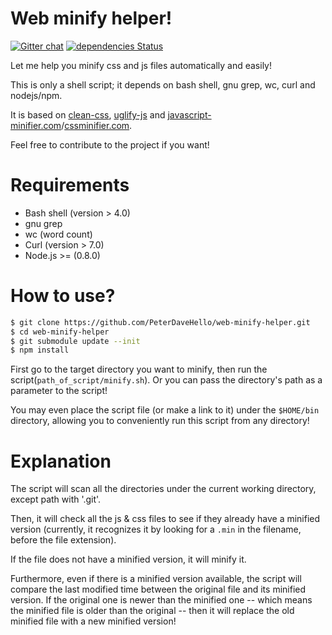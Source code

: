 Web minify helper!
========

[![Gitter chat](https://badges.gitter.im/PeterDaveHello/web-minify-helper.svg)](https://gitter.im/PeterDaveHello/web-minify-helper)
[![dependencies Status](https://david-dm.org/PeterDaveHello/web-minify-helper/status.svg)](https://david-dm.org/PeterDaveHello/web-minify-helper)

Let me help you minify css and js files automatically and easily!

This is only a shell script; it depends on bash shell, gnu grep, wc, curl and nodejs/npm.

It is based on [clean-css](github.com/jakubpawlowicz/clean-css), [uglify-js](github.com/mishoo/UglifyJS2) and [javascript-minifier.com](http://javascript-minifier.com)/[cssminifier.com](http://cssminifier.com).

Feel free to contribute to the project if you want!

Requirements
========
- Bash shell (version > 4.0)
- gnu grep
- wc (word count)
- Curl (version > 7.0)
- Node.js >= (0.8.0)

How to use?
========

```sh
$ git clone https://github.com/PeterDaveHello/web-minify-helper.git
$ cd web-minify-helper
$ git submodule update --init
$ npm install
```

First go to the target directory you want to minify, then run the script(`path_of_script/minify.sh`). Or you can pass the directory's path as a parameter to the script!

You may even place the script file (or make a link to it) under the `$HOME/bin` directory, allowing you to conveniently run this script from any directory!

Explanation
========
The script will scan all the directories under the current working directory, except path with '.git'.

Then, it will check all the js & css files to see if they already have a minified version (currently, it recognizes it by looking for a `.min` in the filename, before the file extension).

If the file does not have a minified version, it will minify it. 

Furthermore, even if there is a minified version available, the script will compare the last modified time between the original file and its minified version. If the original one is newer than the minified one -- which means the minified file is older than the original -- then it will replace the old minified file with a new minified version!

